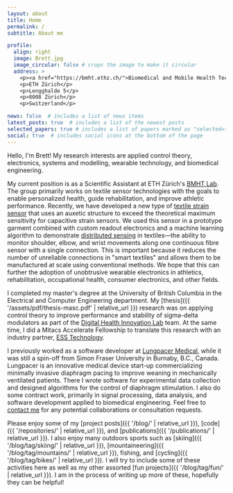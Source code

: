 ```yaml
---
layout: about
title: Home
permalink: /
subtitle: About me

profile:
  align: right
  image: Brett.jpg
  image_circular: false # crops the image to make it circular
  address: >
    <p><a href="https://bmht.ethz.ch/">Biomedical and Mobile Health Technology Lab</a></p>
    <p>ETH Zürich</p>
    <p>Lengghalde 5</p>
    <p>8008 Zürich</p>
    <p>Switzerland</p>

news: false  # includes a list of news items
latest_posts: true  # includes a list of the newest posts
selected_papers: true # includes a list of papers marked as "selected={true}"
social: true  # includes social icons at the bottom of the page
---
```


Hello, I'm Brett! My research interests are applied control theory, electronics, systems and modelling, wearable technology, and biomedical engineering.

My current position is as a Scientific Assistant at ETH Zürich's [BMHT Lab](https://bmht.ethz.ch/). The group primarily works on textile sensor technologies with the goals to enable personalized health, guide rehabilitation, and improve athletic performance. Recently, we have developed a new type of [textile strain sensor](https://onlinelibrary.wiley.com/doi/pdfdirect/10.1002/adma.202209321?download=true) that uses an auxetic structure to exceed the theoretical maximum sensitivity for capacitive strain sensors. We used this sensor in a prototype garment combined with custom readout electronics and a machine learning algorithm to demonstrate [distributed sensing](https://www.science.org/doi/10.1126/sciadv.adj9708) in textiles—the ability to monitor shoulder, elbow, and wrist movements along one continuous fibre sensor with a single connection. This is important because it reduces the number of unreliable connections in "smart textiles" and allows them to be manufactured at scale using conventional methods. We hope that this can further the adoption of unobtrusive wearable electronics in athletics, rehabilitation, occupational health, consumer electronics, and other fields.

I completed my master's degree at the University of British Columbia in the Electrical and Computer Engineering department. My [thesis]({{ '/assets/pdf/thesis-masc.pdf' | relative_url }}) research was on applying control theory to improve performance and stability of sigma-delta modulators as part of the [Digital Health Innovation Lab](https://bcchr.ca/dhil) team. At the same time, I did a Mitacs Accelerate Fellowship to translate this research with an industry partner, [ESS Technology](https://www.esstech.com/).

I previously worked as a software developer at [Lungpacer Medical](https://lungpacer.com/), while it was still a spin-off from Simon Fraser University in Burnaby, B.C., Canada. Lungpacer is an innovative medical device start-up commercializing minimally invasive diaphragm pacing to improve weaning in mechanically ventilated patients. There I wrote software for experimental data collection and designed algorithms for the control of diaphragm stimulation. I also do some contract work, primarily in signal processing, data analysis, and software development applied to biomedical engineering. Feel free to [contact me](mailto:brett.hannigan@hest.ethz.ch) for any potential collaborations or consultation requests.

Please enjoy some of my [project posts]({{ '/blog/' | relative_url }}), [code]({{ '/repositories/' | relative_url }}), and [publications]({{ '/publications/' | relative_url }}). I also enjoy many outdoors sports such as [skiing]({{ '/blog/tag/skiing/' | relative_url }}), [mountaineering]({{ '/blog/tag/mountains/' | relative_url }}), fishing, and [cycling]({{ '/blog/tag/bikes/' | relative_url }}). I will try to include some of these activities here as well as my other assorted [fun projects]({{ '/blog/tag/fun/' | relative_url }}). I am in the process of writing up more of these, hopefully they can be helpful!